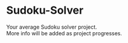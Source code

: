 # Sudoku-Solver
Your average Sudoku solver project.  
More info will be added as project progresses.
